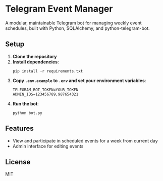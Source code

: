 # Telegram Event Manager

A modular, maintainable Telegram bot for managing weekly event schedules, built with Python, SQLAlchemy, and python-telegram-bot.

## Setup

1. **Clone the repository**
2. **Install dependencies**:
    ```
    pip install -r requirements.txt
    ```
3. **Copy `.env.example` to `.env` and set your environment variables**:
    ```
    TELEGRAM_BOT_TOKEN=YOUR_TOKEN
    ADMIN_IDS=123456789,987654321
    ```
4. **Run the bot**:
    ```
    python bot.py
    ```

## Features

- View and participate in scheduled events for a week from current day
- Admin interface for editing events

## License

MIT